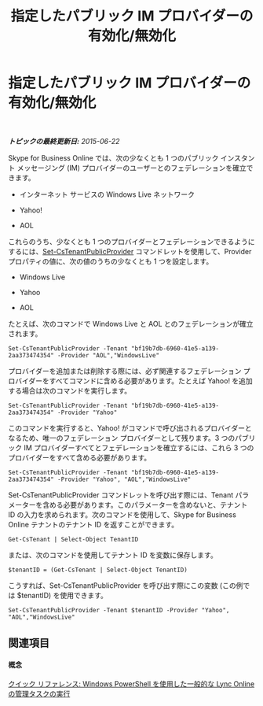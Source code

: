 ﻿---
title: 指定したパブリック IM プロバイダーの有効化/無効化
TOCTitle: 指定したパブリック IM プロバイダーの有効化/無効化
ms:assetid: 9d3e2607-01c0-4ae9-accc-39f03ce253bb
ms:mtpsurl: https://technet.microsoft.com/ja-jp/library/Dn362825(v=OCS.15)
ms:contentKeyID: 56270116
ms.date: 06/02/2017
mtps_version: v=OCS.15
ms.translationtype: HT
---

# 指定したパブリック IM プロバイダーの有効化/無効化

 

_**トピックの最終更新日:** 2015-06-22_

Skype for Business Online では、次の少なくとも 1 つのパブリック インスタント メッセージング (IM) プロバイダーのユーザーとのフェデレーションを確立できます。

  - インターネット サービスの Windows Live ネットワーク

  - Yahoo\!

  - AOL

これらのうち、少なくとも 1 つのプロバイダーとフェデレーションできるようにするには、[Set-CsTenantPublicProvider](set-cstenantpublicprovider.md) コマンドレットを使用して、Provider プロパティの値に、次の値のうちの少なくとも 1 つを設定します。

  - Windows Live

  - Yahoo

  - AOL

たとえば、次のコマンドで Windows Live と AOL とのフェデレーションが確立されます。

    Set-CsTenantPublicProvider -Tenant "bf19b7db-6960-41e5-a139-2aa373474354" -Provider "AOL","WindowsLive"

プロバイダーを追加または削除する際には、必ず関連するフェデレーション プロバイダーをすべてコマンドに含める必要があります。たとえば Yahoo\! を追加する場合は次のコマンドを実行します。

    Set-CsTenantPublicProvider -Tenant "bf19b7db-6960-41e5-a139-2aa373474354" -Provider "Yahoo"

このコマンドを実行すると、Yahoo\! がコマンドで呼び出されるプロバイダーとなるため、唯一のフェデレーション プロバイダーとして残ります。3 つのパブリック IM プロバイダーすべてとフェデレーションを確立するには、これら 3 つのプロバイダーをすべて含める必要があります。

    Set-CsTenantPublicProvider -Tenant "bf19b7db-6960-41e5-a139-2aa373474354" -Provider "Yahoo", "AOL","WindowsLive"

Set-CsTenantPublicProvider コマンドレットを呼び出す際には、Tenant パラメーターを含める必要があります。このパラメーターを含めないと、テナント ID の入力を求められます。次のコマンドを使用して、Skype for Business Online テナントのテナント ID を返すことができます。

    Get-CsTenant | Select-Object TenantID

または、次のコマンドを使用してテナント ID を変数に保存します。

    $tenantID = (Get-CsTenant | Select-Object TenantID)

こうすれば、Set-CsTenantPublicProvider を呼び出す際にこの変数 (この例では $tenantID) を使用できます。

    Set-CsTenantPublicProvider -Tenant $tenantID -Provider "Yahoo", "AOL","WindowsLive"

## 関連項目

#### 概念

[クイック リファレンス: Windows PowerShell を使用した一般的な Lync Online の管理タスクの実行](quick-reference-using-windows-powershell-to-do-common-skype-for-business-online-management-tasks.md)

